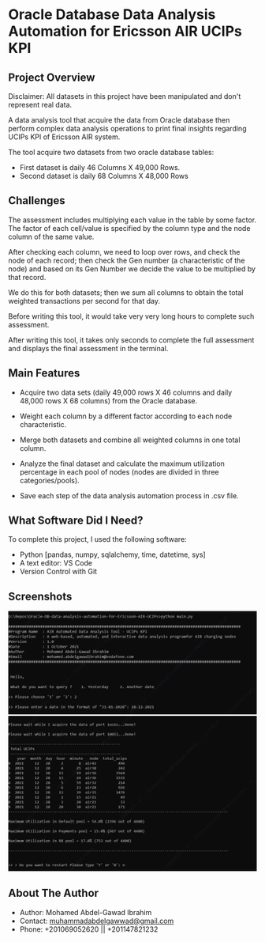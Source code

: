 # Oracle Database Data Analysis Automation for Ericsson AIR UCIPs KPI

## Project Overview

Disclaimer: All datasets in this project have been manipulated and don't represent real data.

A data analysis tool that acquire the data from Oracle database then perform complex data analysis operations to print final insights regarding UCIPs KPI of Ericsson AIR system.

The tool acquire two datasets from two oracle database tables: 
* First dataset is daily 46 Columns X 49,000 Rows.
* Second dataset is daily 68 Columns X 48,000 Rows

## Challenges
The assessment includes multiplying each value in the table by some factor. The factor of each cell/value is specified by the column type and the node column of the same value.

After checking each column, we need to loop over rows, and check the node of each record; then check the Gen number (a characteristic of the node) and based on its Gen Number we decide the value to be multiplied by that record.

We do this for both datasets; then we sum all columns to obtain the total weighted transactions per second for that day.

Before writing this tool, it would take very very long hours to complete such assessment.

After writing this tool, it takes only seconds to complete the full assessment and displays the final assessment in the terminal.

## Main Features
* Acquire two data sets (daily 49,000 rows X 46 columns and daily 48,000 rows X 68 columns) from the Oracle database.

* Weight each column by a different factor according to each node characteristic.

* Merge both datasets and combine all weighted columns in one total column.

* Analyze the final dataset and calculate the maximum utilization percentage in each pool of nodes (nodes are divided in three categories/pools).

* Save each step of the data analysis automation process in .csv file.

## What Software Did I Need?

To complete this project, I used the following software:

* Python [pandas, numpy, sqlalchemy, time, datetime, sys]
* A text editor: VS Code
* Version Control with Git

## Screenshots

<img src="readme_files/1.PNG">
<img src="readme_files/2.PNG">

## About The Author

* Author: Mohamed Abdel-Gawad Ibrahim
* Contact: muhammadabdelgawwad@gmail.com
* Phone: +201069052620 || +201147821232
